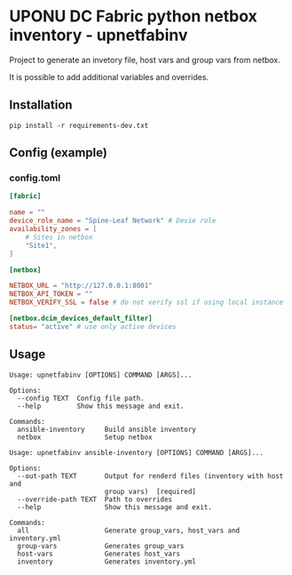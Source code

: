 # UPONU DC Fabric python netbox inventory - upnetfabinv

Project to generate an invetory file, host vars and group vars from netbox.

It is possible to add additional variables and overrides.

## Installation

```
pip install -r requirements-dev.txt
```

## Config (example)

### config.toml
```toml
[fabric]

name = ""
device_role_name = "Spine-Leaf Network" # Devie role
availability_zones = [
    # Sites in netbox
    "Site1",
]

[netbox]

NETBOX_URL = "http://127.0.0.1:8001"
NETBOX_API_TOKEN = ""
NETBOX_VERIFY_SSL = false # do not verify ssl if using local instance

[netbox.dcim_devices_default_filter]
status= "active" # use only active devices
```


## Usage

```
Usage: upnetfabinv [OPTIONS] COMMAND [ARGS]...

Options:
  --config TEXT  Config file path.
  --help         Show this message and exit.

Commands:
  ansible-inventory     Build ansible inventory
  netbox                Setup netbox
```

```
Usage: upnetfabinv ansible-inventory [OPTIONS] COMMAND [ARGS]...

Options:
  --out-path TEXT       Output for renderd files (inventory with host and
                        group vars)  [required]
  --override-path TEXT  Path to overrides
  --help                Show this message and exit.

Commands:
  all                   Generate group_vars, host_vars and inventory.yml
  group-vars            Generates group_vars
  host-vars             Generates host_vars
  inventory             Generates inventory.yml
```
